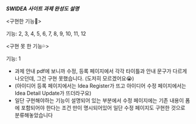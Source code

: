 ***SWIDEA 사이트 과제 완성도 설명***


<구현한 기능💜>

기능: 2, 3, 4, 5, 6, 7, 8, 9, 10, 11, 12

<구현 못 한 기능💦>

기능: 1
+ 과제 안내 pdf에 보니까 수정, 등록 페이지에서 각각 타이틀과 안내 문구가 다르게 나오던데, 그건 구현 못했습니다. (도저히 모르겠어요😭)
+ (아이디어 등록 페이지에서는 Idea Register가 뜨고 아이디어 수정 페이지에서는 Idea Detail Update가 뜨더라구요)
+ 일단 구현해야하는 기능이 설명되어 있는 부분에서 수정 페이지에는 기존 내용이 폼에 포함되어야 한다는 조건 만이 명시되어있어 일단 수정 페이지도 구현한 것으로 분류해놓았습니다
